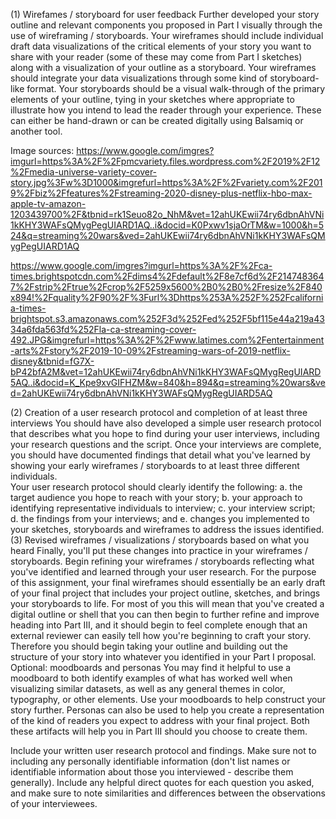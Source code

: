 (1) Wirefames / storyboard for user feedback
Further developed your story outline and relevant components you proposed in Part I visually through the use of wireframing / storyboards.  Your wireframes should include individual draft data visualizations of the critical elements of your story you want to share with your reader (some of these may come from Part I sketches) along with a visualization of your outline as a storyboard.  Your wireframes should integrate your data visualizations through some kind of storyboard-like format.  Your storyboards should be a visual walk-through of the primary elements of your outline, tying in your sketches where appropriate to illustrate how you intend to lead the reader through your experience.  These can either be hand-drawn or can be created digitally using Balsamiq or another tool. 

Image sources:
https://www.google.com/imgres?imgurl=https%3A%2F%2Fpmcvariety.files.wordpress.com%2F2019%2F12%2Fmedia-universe-variety-cover-story.jpg%3Fw%3D1000&imgrefurl=https%3A%2F%2Fvariety.com%2F2019%2Fbiz%2Ffeatures%2Fstreaming-2020-disney-plus-netflix-hbo-max-apple-tv-amazon-1203439700%2F&tbnid=rk1Seuo82o_NhM&vet=12ahUKEwii74ry6dbnAhVNi1kKHY3WAFsQMygPegUIARD1AQ..i&docid=K0Pxwv1sjaOrTM&w=1000&h=524&q=streaming%20wars&ved=2ahUKEwii74ry6dbnAhVNi1kKHY3WAFsQMygPegUIARD1AQ

https://www.google.com/imgres?imgurl=https%3A%2F%2Fca-times.brightspotcdn.com%2Fdims4%2Fdefault%2F8e7cf6d%2F2147483647%2Fstrip%2Ftrue%2Fcrop%2F5259x5600%2B0%2B0%2Fresize%2F840x894!%2Fquality%2F90%2F%3Furl%3Dhttps%253A%252F%252Fcalifornia-times-brightspot.s3.amazonaws.com%252F3d%252Fed%252F5bf115e44a219a4334a6fda563fd%252Fla-ca-streaming-cover-492.JPG&imgrefurl=https%3A%2F%2Fwww.latimes.com%2Fentertainment-arts%2Fstory%2F2019-10-09%2Fstreaming-wars-of-2019-netflix-disney&tbnid=fG7X-bP42bfA2M&vet=12ahUKEwii74ry6dbnAhVNi1kKHY3WAFsQMygRegUIARD5AQ..i&docid=K_Kpe9xvGIFHZM&w=840&h=894&q=streaming%20wars&ved=2ahUKEwii74ry6dbnAhVNi1kKHY3WAFsQMygRegUIARD5AQ

(2) Creation of a user research protocol and completion of at least three interviews
You should have also developed a simple user research protocol that describes what you hope to find during your user interviews, including your research questions and the script.  Once your interviews are complete, you should have documented findings that detail what you've learned by showing your early wireframes / storyboards to at least three different individuals.  
Your user research protocol should clearly identify the following: 
a. the target audience you hope to reach with your story; 
b. your approach to identifying representative individuals to interview; 
c. your interview script; 
d. the findings from your interviews; and 
e. changes you implemented to your sketches, storyboards and wireframes to address the issues identified.
(3) Revised wireframes / visualizations / storyboards based on what you heard
Finally, you'll put these changes into practice in your wireframes / storyboards.  Begin refining your wireframes / storyboards reflecting what you've identified and learned through your user research.   For the purpose of this assignment, your final wireframes should essentially be an early draft of your final project that includes your project outline, sketches, and brings your storyboards to life.  For most of you this will mean that you've created a digital outline or shell that you can then begin to further refine and improve heading into Part III, and it should begin to feel complete enough that an external reviewer can easily tell how you're beginning to craft your story.  Therefore you should begin taking your outline and building out the structure of your story into whatever you identified in your Part I proposal.   
Optional: moodboards and personas
You may find it helpful to use a moodboard to both identify examples of what has worked well when visualizing similar datasets, as well as any general themes in color, typography, or other elements.  Use your moodboards to help construct your story further.   Personas can also be used to help you create a representation of the kind of readers you expect to address with your final project.  Both these artifacts will help you in Part III should you choose to create them. 


Include your written user research protocol and findings.  Make sure not to including any personally identifiable information (don't list names or identifiable information about those you interviewed - describe them generally).   Include any helpful direct quotes for each question you asked, and make sure to note similarities and differences between the observations of your interviewees.  


